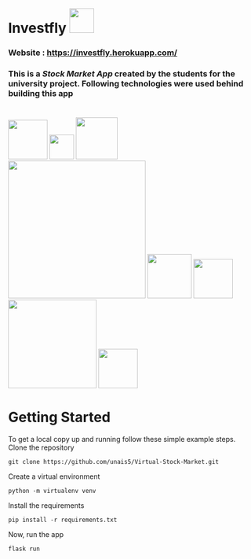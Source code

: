 # Investfly   <img src="https://github.com/unais5/Virtual-Stock-Market/blob/main/app/Static/img/logo1.png" width="50">

### Website : https://investfly.herokuapp.com/

### This is a _Stock Market App_ created by the students for the university project. Following technologies were used behind building this app
#
<img src="https://cdn3.iconfinder.com/data/icons/logos-and-brands-adobe/512/267_Python-512.png" width="80"> <img src="https://www.probytes.net/wp-content/uploads/2018/10/flask-logo-png-transparent.png" width="50"> <img src="https://upload.wikimedia.org/wikipedia/commons/thumb/9/97/Sqlite-square-icon.svg/256px-Sqlite-square-icon.svg.png" width="85"> <img src="https://clipart.info/images/ccovers/1499794874html5-js-css3-logo-png.png" width="280"> <img src="https://cdn.iconscout.com/icon/free/png-512/heroku-5-569467.png" width="90"> <img src="https://seeklogo.com/images/G/github-logo-5F384D0265-seeklogo.com.png" width="80">  <img src="https://upload.wikimedia.org/wikipedia/commons/thumb/d/da/Yahoo_Finance_Logo_2019.svg/1200px-Yahoo_Finance_Logo_2019.svg.png" width="180">  <img src="https://image.flaticon.com/icons/png/512/281/281769.png" width="80">
#
# Getting Started
To get a local copy up and running follow these simple example steps.
Clone the repository
```
git clone https://github.com/unais5/Virtual-Stock-Market.git
```

Create a virtual environment
```
python -m virtualenv venv
```
Install the requirements
```
pip install -r requirements.txt
```
Now, run the app 
```
flask run
```
